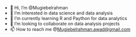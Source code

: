 - 👋 Hi, I’m @Mugiebelrahman
- 👀 I’m interested in data science and data analysis
- 🌱 I’m currently learning R and Paython for data analytics
- 💞️ I’m looking to collaborate on data analysis projects
- 📫 How to reach me @Mugiebelrahman.awad@gmail.com

<!---
Mugiebelrahman/Mugiebelrahman is a ✨ special ✨ repository because its `README.md` (this file) appears on your GitHub profile.
You can click the Preview link to take a look at your changes.
--->

